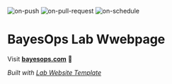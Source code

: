 
  ![on-push](../../actions/workflows/on-push.yaml/badge.svg)
  ![on-pull-request](../../actions/workflows/on-pull-request.yaml/badge.svg)
  ![on-schedule](../../actions/workflows/on-schedule.yaml/badge.svg)

  # BayesOps Lab Wwebpage

  Visit **[bayesops.com](http://bayesops.com)** 🚀

  _Built with [Lab Website Template](https://greene-lab.gitbook.io/lab-website-template-docs)_
